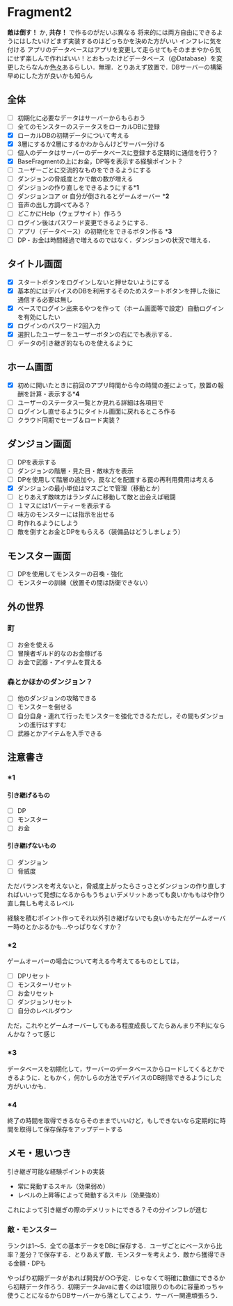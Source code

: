 # Fragment2

**敵は倒す！** か, **共存！** で作るのがだいぶ異なる
将来的には両方自由にできるようにはしたいけどまず実装するのはどっちかを決めた方がいい
インフレに気を付ける
アプリのデータベースはアプリを変更して走らせてもそのままやから気にせず楽しんで作ればいい！とおもったけどデータベース（@Database）を変更したらなんか[色々](https://developer.android.com/training/data-storage/room/migrating-db-versions?hl=ja)あるらしい．無理．とりあえず放置で．DBサーバーの構築早めにした方が良いかも知らん

## 全体

- [ ] 初期化に必要なデータはサーバーからもらおう
- [ ] 全てのモンスターのステータスをローカルDBに登録
- [x] ローカルDBの初期データについて考える
- [x] 3層にするか2層にするかわからんけどサーバー分ける
- [ ] 個人のデータはサーバーのデータベースに登録する定期的に通信を行う？
- [x] BaseFragmentの上にお金，DP等を表示する経験ポイント？
- [ ] ユーザーごとに交流的なものをできるようにする
- [ ] ダンジョンの脅威度とかで敵の数が増える
- [ ] ダンジョンの作り直しをできるようにする***1**
- [ ] ダンジョンコア or 自分が倒されるとゲームオーバー ***2**
- [ ] 音声の出し方調べてみる？
- [ ] どこかにHelp（ウェブサイト）作ろう
- [ ] ログイン後はパスワード変更できるようにする．
- [ ] アプリ（データベース）の初期化をできるボタン作る ***3**
- [ ] DP・お金は時間経過で増えるのではなく．ダンジョンの状況で増える．

## タイトル画面

- [x] スタートボタンをログインしないと押せないようにする
- [x] 基本的にはデバイスのDBを利用するそのためスタートボタンを押した後に通信する必要は無し
- [x] ベースでログイン出来るやつを作って（ホーム画面等で設定）自動ログインを有効にしたい
- [x] ログインのパスワード2回入力
- [x] 選択したユーザーをユーザーボタンの右にでも表示する．
- [ ] データの引き継ぎ的なものを使えるように

## ホーム画面

- [x] 初めに開いたときに前回のアプリ時間から今の時間の差によって，放置の報酬を計算・表示する***4**
- [ ] ユーザーのステータス一覧とか見れる詳細は各項目で
- [ ] ログインし直せるようにタイトル画面に戻れるところ作る
- [ ] クラウド同期でセーブ＆ロード実装？

## ダンジョン画面

- [ ] DPを表示する
- [ ] ダンジョンの階層・見た目・敵味方を表示
- [ ] DPを使用して階層の追加や，罠などを配置する罠の再利用費用は考える
- [x] ダンジョンの最小単位はマスごとで管理（移動とか）
- [ ] とりあえず敵味方はランダムに移動して敵と出会えば戦闘
- [ ] １マスには1パーティーを表示する
- [ ] 味方のモンスターには指示を出せる
- [ ] 町作れるようにしよう
- [ ] 敵を倒すとお金とDPをもらえる（装備品はどうしましょう）

## モンスター画面

- [ ] DPを使用してモンスターの召喚・強化
- [ ] モンスターの訓練（放置その間は防衛できない）

## 外の世界

### 町

- [ ] お金を使える
- [ ] 冒険者ギルド的なのお金稼げる
- [ ] お金で武器・アイテムを買える

### 森とかほかのダンジョン？

- [ ] 他のダンジョンの攻略できる
- [ ] モンスターを倒せる
- [ ] 自分自身・連れて行ったモンスターを強化できるただし，その間もダンジョンの進行はすすむ
- [ ] 武器とかアイテムを入手できる

## 注意書き

### *1

#### 引き継げるもの

- [ ] DP
- [ ] モンスター
- [ ] お金

#### 引き継げないもの

- [ ] ダンジョン
- [ ] 脅威度

ただバランスを考えないと，脅威度上がったらさっさとダンジョンの作り直しすればいいって発想になるからもうちょいデメリットあっても良いかももはや作り直し無しも考えるレベル

経験を積むポイント作ってそれ以外引き継げないでも良いかもただゲームオーバー時のとかぶるかも...やっぱりなくすか？

### *2

ゲームオーバーの場合について考える今考えてるものとしては，

- [ ] DPリセット
- [ ] モンスターリセット
- [ ] お金リセット
- [ ] ダンジョンリセット
- [ ] 自分のレベルダウン

ただ，これやとゲームオーバーしてもある程度成長してたらあんまり不利にならんかな？って感じ

### *3

データベースを初期化して，サーバーのデータベースからロードしてくるとかできるように．ともかく，何かしらの方法でデバイスのDB削除できるようにした方がいいかも．

### *4

終了の時間を取得できるならそのままでいいけど，もしできないなら定期的に時間を取得して保存保存をアップデートする

## メモ・思いつき

引き継ぎ可能な経験ポイントの実装

- 常に発動するスキル（効果弱め）
- レベルの上昇等によって発動するスキル（効果強め）

これによって引き継ぎの際のデメリットにできる？その分インフレが進む

### 敵・モンスター

ランクは1～5．全ての基本データをDBに保存する．ユーザごとにベースから比率？差分？で保存する．とりあえず敵．モンスターを考えよう．敵から獲得できる金額・DPも

やっぱり初期データがあれば開発が○○予定．じゃなくて明確に数値にできるから初期データ作ろう．初期データJavaに書くのは1度限りのものに容量めっちゃ使うことになるからDBサーバーから落としてこよう．サーバー関連頑張ろう．
